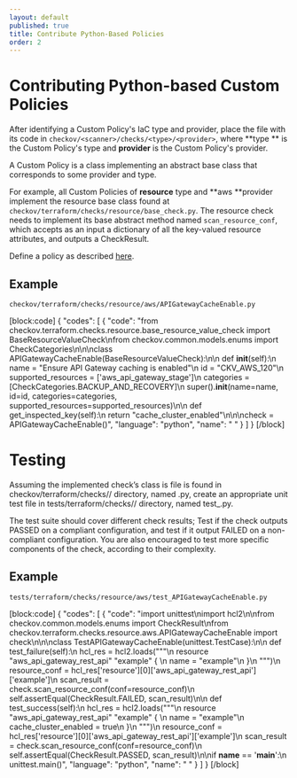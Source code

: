 ```yaml
---
layout: default
published: true
title: Contribute Python-Based Policies
order: 2
---
```


# Contributing Python-based Custom Policies

After identifying a Custom Policy's IaC type and provider, place the file with its code in `checkov/<scanner>/checks/<type>/<provider>`, where **type ** is the Custom Policy's type and **provider** is the Custom Policy's provider.

A Custom Policy is a class implementing an abstract base class that corresponds to some provider and type.

For example, all Custom Policies of **resource** type and **aws **provider implement the resource base class found at `checkov/terraform/checks/resource/base_check.py`. The resource check needs to implement its base abstract method named `scan_resource_conf`, which accepts as an input a dictionary of all the key-valued resource attributes, and outputs a CheckResult.

Define a policy as described [here](../3.Custom%20Policies/Python%20Custom%20Policies.md).

## Example
`checkov/terraform/checks/resource/aws/APIGatewayCacheEnable.py`

[block:code]
{
  "codes": [
    {
      "code": "from checkov.terraform.checks.resource.base_resource_value_check import BaseResourceValueCheck\nfrom checkov.common.models.enums import CheckCategories\n\n\nclass APIGatewayCacheEnable(BaseResourceValueCheck):\n\n    def __init__(self):\n        name = \"Ensure API Gateway caching is enabled\"\n        id = \"CKV_AWS_120\"\n        supported_resources = ['aws_api_gateway_stage']\n        categories = [CheckCategories.BACKUP_AND_RECOVERY]\n        super().__init__(name=name, id=id, categories=categories, supported_resources=supported_resources)\n\n    def get_inspected_key(self):\n        return \"cache_cluster_enabled\"\n\n\ncheck = APIGatewayCacheEnable()",
      "language": "python",
      "name": " "
    }
  ]
}
[/block]

# Testing

Assuming the implemented check’s class is file is found in checkov/terraform/checks/<type>/<provider> directory, named <ClassName>.py, create an appropriate unit test file in tests/terraform/checks/<type>/<provider> directory, named test_<ClassName>.py.

The test suite should cover different check results; Test if the check outputs PASSED on a compliant configuration, and test if it output FAILED on a non-compliant configuration. You are also encouraged to test more specific components of the check, according to their complexity.


## Example

`tests/terraform/checks/resource/aws/test_APIGatewayCacheEnable.py`

[block:code]
{
  "codes": [
    {
      "code": "import unittest\nimport hcl2\n\nfrom checkov.common.models.enums import CheckResult\nfrom checkov.terraform.checks.resource.aws.APIGatewayCacheEnable import check\n\n\nclass TestAPIGatewayCacheEnable(unittest.TestCase):\n\n    def test_failure(self):\n        hcl_res = hcl2.loads(\"\"\"\n                    resource \"aws_api_gateway_rest_api\" \"example\" {                    \n                      name = \"example\"\n                    }\n                \"\"\")\n        resource_conf = hcl_res['resource'][0]['aws_api_gateway_rest_api']['example']\n        scan_result = check.scan_resource_conf(conf=resource_conf)\n        self.assertEqual(CheckResult.FAILED, scan_result)\n\n    def test_success(self):\n        hcl_res = hcl2.loads(\"\"\"\n                    resource \"aws_api_gateway_rest_api\" \"example\" {                    \n                      name                  = \"example\"\n                      cache_cluster_enabled = true\n                    }\n                \"\"\")\n        resource_conf = hcl_res['resource'][0]['aws_api_gateway_rest_api']['example']\n        scan_result = check.scan_resource_conf(conf=resource_conf)\n        self.assertEqual(CheckResult.PASSED, scan_result)\n\nif __name__ == '__main__':\n    unittest.main()",
      "language": "python",
      "name": " "
    }
  ]
}
[/block]
